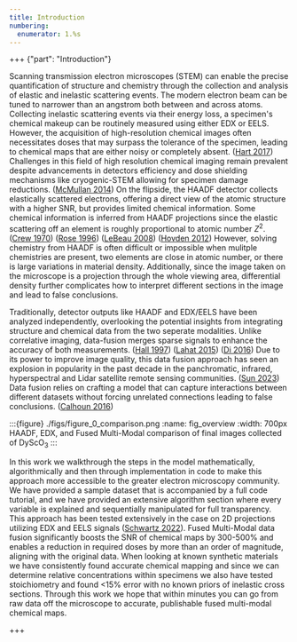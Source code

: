 ```yaml
---
title: Introduction
numbering:
  enumerator: 1.%s
---
```


+++ {"part": "Introduction"} 

Scanning transmission electron microscopes (STEM) can enable the precise quantification of structure and chemistry through the collection and analysis of elastic and inelastic scattering events. The modern electron beam can be tuned to narrower than an angstrom both between and across atoms. Collecting inelastic scattering events via their energy loss, a specimen's chemical makeup can be routinely measured using either EDX or EELS. However, the acquisition of high-resolution chemical images often necessitates doses that may surpass the tolerance of the specimen, leading to chemical maps that are either noisy or completely absent. ([Hart 2017](https://doi.org/10.1038/s41598-017-07709-4)) Challenges in this field of high resolution chemical imaging remain prevalent despite advancements in detectors efficiency and dose shielding mechanisms like cryogenic-STEM allowing for specimen damage reductions. ([McMullan 2014](https://doi.org/10.1016/j.ultramic.2014.08.002)) On the flipside, the HAADF detector collects elastically scattered electrons, offering a direct view of the atomic structure with a higher SNR, but provides limited chemical information. Some chemical information is inferred from HAADF projections since the elastic scattering off an element is roughly proportional to atomic number $Z^2$. ([Crew 1970](https://www.science.org/doi/10.1126/science.168.3937.1338)) ([Rose 1996](https://doi.org/10.1016/0304-3991(96)00020-4)) ([LeBeau 2008](https://doi.org/10.1103/PhysRevLett.100.206101)) ([Hovden 2012](https://doi.org/10.1016/j.ultramic.2012.04.014)) However, solving chemistry from HAADF is often difficult or impossible when mulitple chemistries are present, two elements are close in atomic number, or there is large variations in material density. Additionally, since the image taken on the microscope is a projection through the whole viewing area, differential density further complicates how to interpret different sections in the image and lead to false conclusions.

Traditionally, detector outputs like HAADF and EDX/EELS have been analyzed independently, overlooking the potential insights from integrating structure and chemical data from the two seperate modalities. Unlike correlative imaging, data-fusion merges sparse signals to enhance the accuracy of both measurements. ([Hall 1997](https://doi.org/10.1109/5.554205)) ([Lahat 2015](https://doi.org/10.1109/JPROC.2015.2460697)) ([Di 2016](https://doi.org/10.1137/15M1021404))  Due to its power to improve image quality, this data fusion approach has seen an explosion in popularity in the past decade in the panchromatic, infrared, hyperspectral and Lidar satellite remote sensing communities. ([Sun 2023](https://doi.org/10.1007/s11432-022-3588-0)) Data fusion relies on crafting a model that can capture interactions between different datasets without forcing unrelated connections leading to false conclusions.  ([Calhoun 2016](https://doi.org/10.1016/j.bpsc.2015.12.005))

:::{figure} ./figs/figure_0_comparison.png
:name: fig_overview
:width: 700px
HAADF, EDX, and Fused Multi-Modal comparison of final images collected of DyScO$_3$
:::

In this work we walkthrough the steps in the model mathematically, algorithmically and then through implementation in code to make this approach more accessible to the greater electron microscopy community.  We have provided a sample dataset that is accompanied by a full code tutorial, and we have provided an extensive algorithm section where every variable is explained and sequentially manipulated for full transparency. This approach has been tested extensively in the case on 2D projections utilizing EDX and EELS signals ([Schwartz 2022](https://doi.org/10.1038/s41524-021-00692-5)). Fused Multi-Modal data fusion significantly boosts the SNR of chemical maps by 300-500% and enables a reduction in required doses by more than an order of magnitude, aligning with the original data. When looking at known synthetic materials we have consistently found accurate chemical mapping and since we can determine relative concentrations within specimens we also have tested stoichiometry and found <15% error with no known priors of inelastic cross sections. Through this work we hope that within minutes you can go from raw data off the microscope to accurate, publishable fused multi-modal chemical maps.

+++